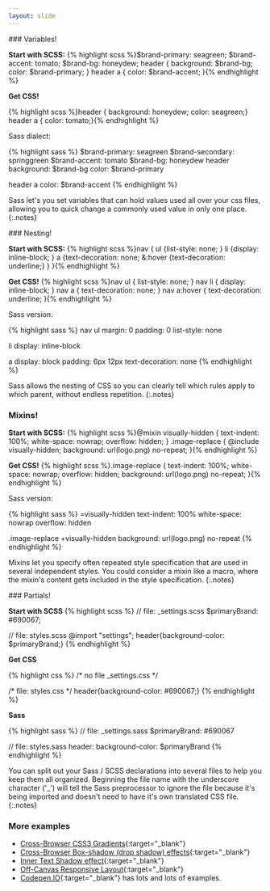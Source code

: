```yaml
---
layout: slide
---
```


<section>
### Variables!

**Start with SCSS:**
{% highlight scss %}$brand-primary: seagreen;
$brand-accent: tomato;
$brand-bg: honeydew;
header {
  background: $brand-bg;
  color: $brand-primary;
}
header a { color: $brand-accent; }{% endhighlight %}

**Get CSS!**

{% highlight scss %}header {
  background: honeydew;
  color: seagreen;}
header a {
  color: tomato;}{% endhighlight %}

</section>

<div class="notes">

Sass dialect:

{% highlight sass %}
$brand-primary: seagreen
$brand-secondary: springgreen
$brand-accent: tomato
$brand-bg: honeydew
header
  background: $brand-bg
  color: $brand-primary

header a
  color: $brand-accent
{% endhighlight %}

</div>

Sass let's you set variables that can hold values used all over
your css files, allowing you to quick change a commonly used value
in only one place.
{:.notes}

<section>
### Nesting!

**Start with SCSS:**
{% highlight scss %}nav {
  ul {list-style: none; }
  li {display: inline-block; }
  a {text-decoration: none;
    &:hover {text-decoration: underline;}
  }
}{% endhighlight %}

**Get CSS!**
{% highlight scss %}nav ul {
  list-style: none; }
nav li {
  display: inline-block; }
nav a {
  text-decoration: none; }
  nav a:hover {
    text-decoration: underline; }{% endhighlight %}

</section>

<div class="notes">

Sass version:

{% highlight sass %}
nav
  ul
    margin: 0
    padding: 0
    list-style: none

  li
    display: inline-block

  a
    display: block
    padding: 6px 12px
    text-decoration: none
{% endhighlight %}

</div>

Sass allows the nesting of CSS so you can clearly tell which rules
apply to which parent, without endless repetition.
{:.notes}

<section>

### Mixins!

**Start with SCSS:**
{% highlight scss %}@mixin visually-hidden {
  text-indent: 100%;
  white-space: nowrap;
  overflow: hidden;
}
.image-replace {
  @include visually-hidden;
  background: url(logo.png) no-repeat;
}{% endhighlight %}

**Get CSS!**
{% highlight scss %}.image-replace {
  text-indent: 100%;
  white-space: nowrap;
  overflow: hidden;
  background: url(logo.png) no-repeat;
}{% endhighlight %}

</section>

<div class="notes">

Sass version:

{% highlight sass %}
=visually-hidden
  text-indent: 100%
  white-space: nowrap
  overflow: hidden

.image-replace
  +visually-hidden
  background: url(logo.png) no-repeat
{% endhighlight %}

</div>

Mixins let you specify often repeated style specification that are
used in several independent styles. You could consider a mixin
like a macro, where the mixin's content gets included in the style
specification.
{:.notes}

<section>
### Partials!

**Start with SCSS**
{% highlight scss %}
// file: _settings.scss
$primaryBrand: #690067;

// file: styles.scss
@import "settings";
header{background-color: $primaryBrand;}
{% endhighlight %}

**Get CSS**

{% highlight css %}
/* no file _settings.css */

/* file: styles.css */
header{background-color: #690067;}
{% endhighlight %}

<div class="notes">

**Sass**

{% highlight sass %}
// file: _settings.sass
$primaryBrand: #690067

// file: styles.sass
header:
  background-color: $primaryBrand
{% endhighlight %}



</div>

You can split out your Sass / SCSS declarations into several files to
help you keep them all organized. Beginning the file name with the
underscore character ('_') will tell the Sass preprocessor to ignore
the file because it's being imported and doesn't need to have it's own
translated CSS file.
{:.notes}

</section>

<section>

### More examples

* [Cross-Browser CSS3 Gradients](http://codepen.io/cfarm/pen/jteAG){:target="_blank"}
* [Cross-Browser Box-shadow (drop shadow) effects](http://codepen.io/cfarm/pen/rkEIo){:target="_blank"}
* [Inner Text Shadow effect](http://codepen.io/andrewboyd/pen/LmIxi){:target="_blank"}
* [Off-Canvas Responsive Layout](http://oddbird.net/demos/susy-off-canvas/){:target="_blank"}
* [Codepen.IO](http://codepen.io){:target="_blank"} has lots and lots of examples.

</section>
